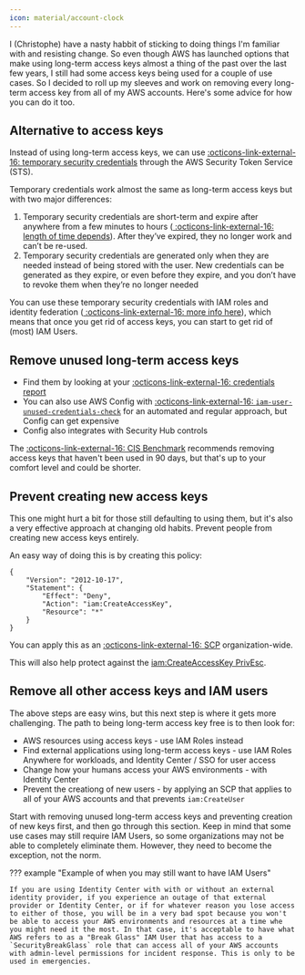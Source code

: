 ```yaml
---
icon: material/account-clock
---
```


I (Christophe) have a nasty habbit of sticking to doing things I'm familiar with and resisting change. So even though AWS has launched options that make using long-term access keys almost a thing of the past over the last few years, I still had some access keys being used for a couple of use cases. So I decided to roll up my sleeves and work on removing every long-term access key from all of my AWS accounts. Here's some advice for how you can do it too.

## Alternative to access keys

Instead of using long-term access keys, we can use [ :octicons-link-external-16: temporary security credentials](https://docs.aws.amazon.com/IAM/latest/UserGuide/id_credentials_temp.html) through the AWS Security Token Service (STS).

Temporary credentials work almost the same as long-term access keys but with two major differences:

1. Temporary security credentials are short-term and expire after anywhere from a few minutes to hours ([ :octicons-link-external-16: length of time depends](https://docs.aws.amazon.com/IAM/latest/UserGuide/id_credentials_temp_request.html#api_getfederationtoken)). After they’ve expired, they no longer work and can’t be re-used.
2. Temporary security credentials are generated only when they are needed instead of being stored with the user. New credentials can be generated as they expire, or even before they expire, and you don’t have to revoke them when they’re no longer needed

You can use these temporary security credentials with IAM roles and identity federation ([ :octicons-link-external-16: more info here](/aws/iam/identity-center/)), which means that once you get rid of access keys, you can start to get rid of (most) IAM Users.

## Remove unused long-term access keys

- Find them by looking at your [ :octicons-link-external-16: credentials report](https://docs.aws.amazon.com/IAM/latest/UserGuide/id_credentials_finding-unused.html#finding-unused-access-keys)
- You can also use AWS Config with [ :octicons-link-external-16: `iam-user-unused-credentials-check`](https://docs.aws.amazon.com/IAM/latest/UserGuide/id_credentials_finding-unused.html#finding-unused-access-keys) for an automated and regular approach, but Config can get expensive
- Config also integrates with Security Hub controls

The [ :octicons-link-external-16: CIS Benchmark](https://docs.aws.amazon.com/securityhub/latest/userguide/iam-controls.html#iam-8) recommends removing access keys that haven't been used in 90 days, but that's up to your comfort level and could be shorter. 

## Prevent creating new access keys

This one might hurt a bit for those still defaulting to using them, but it's also a very effective approach at changing old habits. Prevent people from creating new access keys entirely.

An easy way of doing this is by creating this policy:

```
{ 
    "Version": "2012-10-17", 
    "Statement": { 
        "Effect": "Deny", 
        "Action": "iam:CreateAccessKey", 
        "Resource": "*" 
    } 
}
```

You can apply this as an [ :octicons-link-external-16: SCP](https://docs.aws.amazon.com/organizations/latest/userguide/orgs_manage_policies_scps.html) organization-wide. 

This will also help protect against the [iam:CreateAccessKey PrivEsc](/aws/security-assessments/pentesting-red-teaming/privilege-escalation/iam-privilege-escalation/#iamcreateaccesskey).

## Remove all other access keys and IAM users

The above steps are easy wins, but this next step is where it gets more challenging. The path to being long-term access key free is to then look for:

- AWS resources using access keys - use IAM Roles instead
- Find external applications using long-term access keys - use IAM Roles Anywhere for workloads, and Identity Center / SSO for user access
- Change how your humans access your AWS environments - with Identity Center
- Prevent the creationg of new users - by applying an SCP that applies to all of your AWS accounts and that prevents `iam:CreateUser`

Start with removing unused long-term access keys and preventing creation of new keys first, and then go through this section. Keep in mind that some use cases may still require IAM Users, so some organizations may not be able to completely eliminate them. However, they need to become the exception, not the norm.

??? example "Example of when you may still want to have IAM Users"

    If you are using Identity Center with with or without an external identity provider, if you experience an outage of that external provider or Identity Center, or if for whatever reason you lose access to either of those, you will be in a very bad spot because you won't be able to access your AWS environments and resources at a time whe you might need it the most. In that case, it's acceptable to have what AWS refers to as a "Break Glass" IAM User that has access to a `SecurityBreakGlass` role that can access all of your AWS accounts with admin-level permissions for incident response. This is only to be used in emergencies.